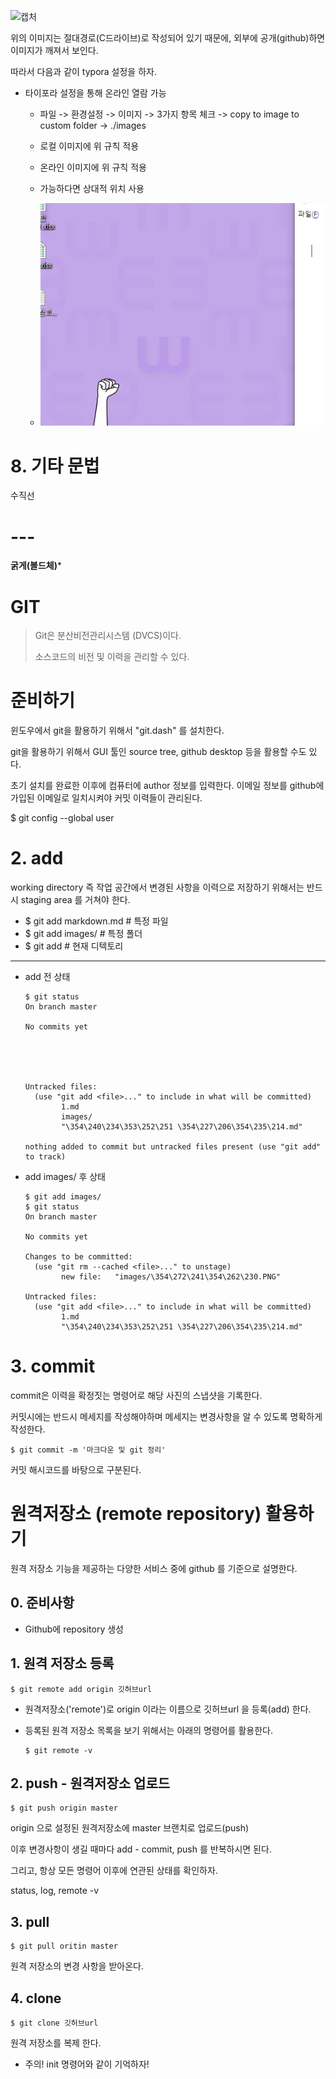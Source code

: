![캡처](C:\Users\student\Desktop\캡처.PNG)

위의 이미지는 절대경로(C드라이브)로 작성되어 있기 때문에, 외부에 공개(github)하면 이미지가 깨져서 보인다.

따라서 다음과 같이 typora 설정을 하자.

- 타이포라 설정을 통해 온라인 열람 가능

  - 파일 -> 환경설정 -> 이미지 -> 3가지 항목 체크 -> copy to image to custom folder -> ./images
  - 로컬 이미지에 위 규칙 적용
  - 온라인 이미지에 위 규칙 적용
  - 가능하다면 상대적 위치 사용		

  

  -  ![캡처](images/캡처.PNG)



# 8. 기타 문법

수직선

# ---

**굵게(볼드체)***

# GIT

> Git은 분산비전관리시스템 (DVCS)이다.
>
> 소스코드의 비전 및 이력을 관리할 수 있다.

# 준비하기

윈도우에서 git을 활용하기 위해서 "git.dash" 를 설치한다.

git을 활용하기 위해서 GUI 툴인 source tree, github desktop 등을 활용할 수도 있다.

초기 설치를 완료한 이후에 컴퓨터에 author 정보를 입력한다. 이메일 정보를 github에 가입된 이메일로 일치시켜야 커밋 이력들이 관리된다.

$ git config --global user

# 2. add

working directory 즉 작업 공간에서 변경된 사항을 이력으로 저장하기 위해서는 반드시 staging area 를 거쳐야 한다.

- $ git add markdown.md # 특정 파일
- $ git add images/ # 특정 폴더
- $ git add  # 현재 디텍토리

---

- add 전 상태

  ```
  $ git status
  On branch master
  
  No commits yet
  
  
  
  
  
  Untracked files:
    (use "git add <file>..." to include in what will be committed)
          1.md
          images/
          "\354\240\234\353\252\251 \354\227\206\354\235\214.md"
  
  nothing added to commit but untracked files present (use "git add" to track)
  ```

- add images/ 후 상태

  ```
  $ git add images/
  $ git status
  On branch master
  
  No commits yet
  
  Changes to be committed:
    (use "git rm --cached <file>..." to unstage)
          new file:   "images/\354\272\241\354\262\230.PNG"
  
  Untracked files:
    (use "git add <file>..." to include in what will be committed)
          1.md
          "\354\240\234\353\252\251 \354\227\206\354\235\214.md"
  
  ```

# 3. commit

commit은 이력을 확정짓는 명령어로 해당 사진의 스냅샷을 기록한다.

커밋시에는 반드시 메세지를 작성해야하며 메세지는 변경사항을 알 수 있도록 명확하게 작성한다.

```
$ git commit -m '마크다운 및 git 정리'
```

커밋 해시코드를 바탕으로 구분된다.

# 원격저장소 (remote repository) 활용하기

원격 저장소 기능을 제공하는 다양한 서비스 중에 github 를 기준으로 설명한다.

## 0. 준비사항

- Github에 repository 생성

## 1. 원격 저장소 등록

```
$ git remote add origin 깃허브url
```

- 원격저장소('remote')로 origin 이라는 이름으로 깃허브url 을 등록(add) 한다.

- 등록된 원격 저장소 목록을 보기 위해서는 아래의 명령어를 활용한다.

  ```
  $ git remote -v
  ```

## 2. push - 원격저장소 업로드

```
$ git push origin master
```

origin 으로 설정된 원격저장소에 master 브랜치로 업로드(push)

이후 변경사항이 생길 때마다 add - commit, push 를 반복하시면 된다.

그리고, 항상 모든 명령어 이후에 연관된 상태를 확인하자.

status, log, remote -v

## 3. pull

```
$ git pull oritin master
```

원격 저장소의 변경 사항을 받아온다.

## 4. clone

```
$ git clone 깃허브url
```

원격 저장소를 복제 한다.

- 주의! init 명령어와 같이 기억하자!
